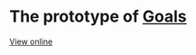 # The prototype of [Goals](https://github.com/Terry-Su/Goals)
[View online](https://sf-terry.github.io/prototypeGoals/index.html)
